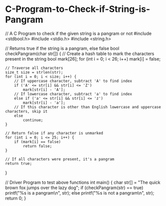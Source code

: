 # C-Program-to-Check-if-String-is-Pangram
// A C Program to check if the given string is a pangram or not
#include <stdbool.h>
#include <stdio.h>
#include <string.h>

// Returns true if the string is a pangram, else false
bool checkPangram(char str[]) {
    // Create a hash table to mark the characters present in the string
    bool mark[26];
    for (int i = 0; i < 26; i++)
        mark[i] = false;

    // Traverse all characters
    size_t size = strlen(str);
    for (int i = 0; i < size; i++) {
        // If uppercase character, subtract 'A' to find index
        if ('A' <= str[i] && str[i] <= 'Z')
            mark[str[i] - 'A'];
        // If lowercase character, subtract 'a' to find index
        else if ('a' <= str[i] && str[i] <= 'z')
            mark[str[i] - 'a'];
        // If this character is other than English lowercase and uppercase characters, skip it
        else
            continue;
    }

    // Return false if any character is unmarked
    for (int i = 0; i <= 25; i++) {
        if (mark[i] == false)
            return false;
    }

    // If all characters were present, it's a pangram
    return true;
}

// Driver Program to test above functions
int main() {
    char str[] = "The quick brown fox jumps over the lazy dog";
    if (checkPangram(str) == true)
        printf("%s is a pangram\n", str);
    else
        printf("%s is not a pangram\n", str);
    return 0;
}
